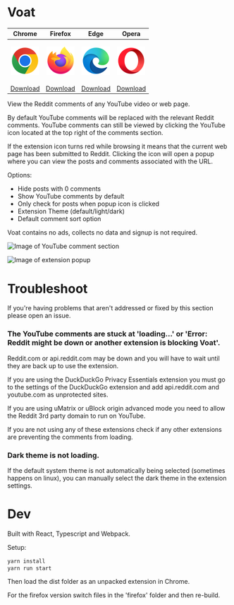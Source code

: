 # Voat

|Chrome|Firefox|Edge|Opera|
|---|---|---|---|
|<p align="center"><a href="https://chrome.google.com/webstore/detail/voat-reddit-comments-on-y/amlfbbehleledmbphnielafhieceggal"><img src="/promo/chrome_64x64.png"></a></p>|<p align="center"><a href="https://addons.mozilla.org/en-CA/firefox/addon/voat/"><img src="/promo/firefox_64x64.png"></a></p>|<p align="center"><a href="https://microsoftedge.microsoft.com/addons/detail/voat-reddit-comments-on/cccloigbofabjmobhmcnpaekcifmpjlb"><img src="/promo/edge_64x64.png"></a></p>|<p align="center"><a href="https://chrome.google.com/webstore/detail/voat-reddit-comments-on-y/amlfbbehleledmbphnielafhieceggal" ><img src="/promo/opera_64x64.png"></a></p>|
|[Download](https://chrome.google.com/webstore/detail/voat-reddit-comments-on-y/amlfbbehleledmbphnielafhieceggal) | [Download](https://addons.mozilla.org/en-CA/firefox/addon/voat/)|[Download](https://microsoftedge.microsoft.com/addons/detail/voat-reddit-comments-on/cccloigbofabjmobhmcnpaekcifmpjlb)|[Download](https://chrome.google.com/webstore/detail/voat-reddit-comments-on-y/amlfbbehleledmbphnielafhieceggal)|


View the Reddit comments of any YouTube video or web page.

By default YouTube comments will be replaced with the relevant Reddit comments. YouTube comments can still be viewed by clicking the YouTube icon located at the top right of the comments section.

If the extension icon turns red while browsing it means that the current web page has been submitted to Reddit. Clicking the icon will open a popup where you can view the posts and comments associated with the URL.

Options:

- Hide posts with 0 comments
- Show YouTube comments by default
- Only check for posts when popup icon is clicked
- Extension Theme (default/light/dark)
- Default comment sort option

Voat contains no ads, collects no data and signup is not required.

![Image of YouTube comment section](https://raw.githubusercontent.com/z0ccc/voat-extension/master/promo/screenshot-1.png)

![Image of extension popup](https://raw.githubusercontent.com/z0ccc/voat-extension/master/promo/screenshot-2.png)

# Troubleshoot

If you're having problems that aren't addressed or fixed by this section please open an issue.

### The YouTube comments are stuck at 'loading...' or 'Error: Reddit might be down or another extension is blocking Voat'.

Reddit.com or api.reddit.com may be down and you will have to wait until they are back up to use the extension.

If you are using the DuckDuckGo Privacy Essentials extension you must go to the settings of the DuckDuckGo extension and add api.reddit.com and youtube.com as unprotected sites.

If you are using uMatrix or uBlock origin advanced mode you need to allow the Reddit 3rd party domain to run on YouTube.

If you are not using any of these extensions check if any other extensions are preventing the comments from loading.

### Dark theme is not loading.

If the default system theme is not automatically being selected (sometimes happens on linux), you can manually select the dark theme in the extension settings.


# Dev

Built with React, Typescript and Webpack.

Setup:

```
yarn install
yarn run start
```

Then load the dist folder as an unpacked extension in Chrome.

For the firefox version switch files in the 'firefox' folder and then re-build.
